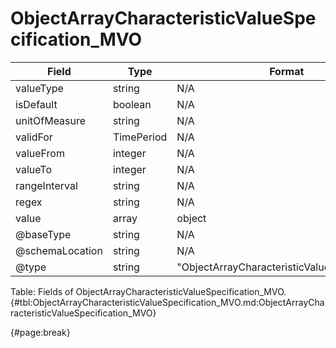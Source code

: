 <!--
    ATTENTION: This file was generated via gradle!
               Do NOT manually edit this file! Any such changes will be overwritten!
-->

# ObjectArrayCharacteristicValueSpecification_MVO

| Field | Type | Format | Required |
| ------- | ------- | ------- | --- |
| valueType | string | N/A | No |
| isDefault | boolean | N/A | No |
| unitOfMeasure | string | N/A | No |
| validFor | TimePeriod | N/A | No |
| valueFrom | integer | N/A | No |
| valueTo | integer | N/A | No |
| rangeInterval | string | N/A | No |
| regex | string | N/A | No |
| value | array | object | No |
| @baseType | string | N/A | No |
| @schemaLocation | string | N/A | No |
| @type | string | "ObjectArrayCharacteristicValueSpecification" | Yes |

Table: Fields of ObjectArrayCharacteristicValueSpecification_MVO. {#tbl:ObjectArrayCharacteristicValueSpecification_MVO.md:ObjectArrayCharacteristicValueSpecification_MVO}

{#page:break}

